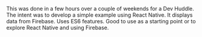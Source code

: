 This was done in a few hours over a couple of weekends for a Dev Huddle. 
The intent was to develop a simple example using React Native.
It displays data from Firebase. 
Uses ES6 features. Good to use as a starting point or to explore 
React Native and using Firebase.

